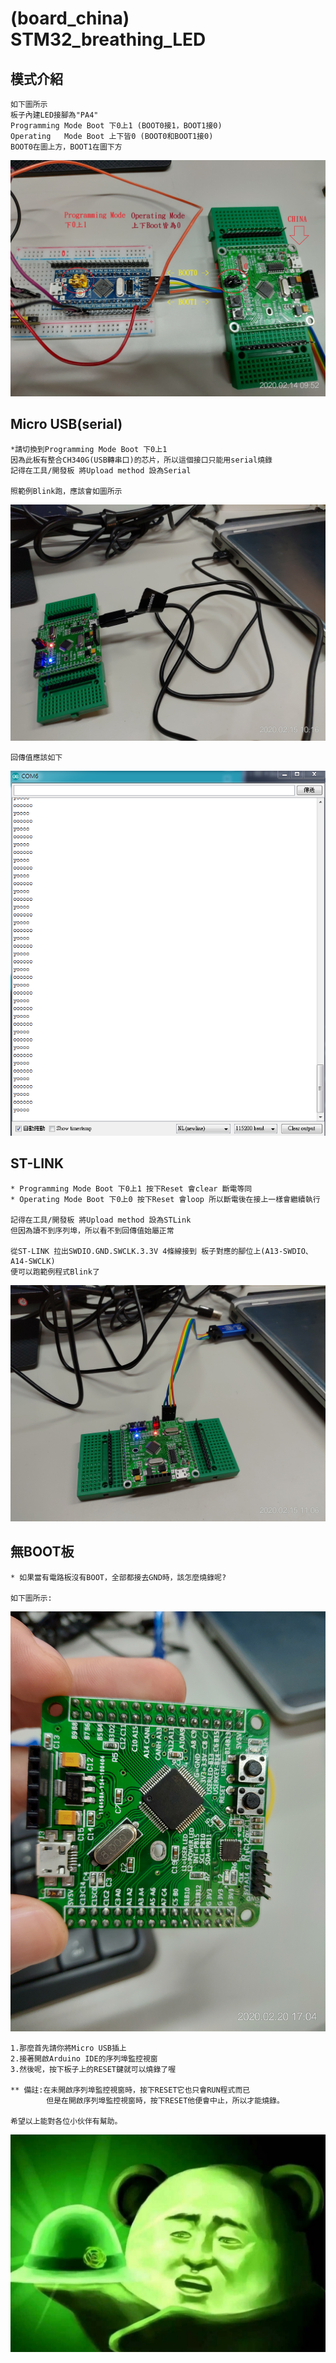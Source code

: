 # (board_china) STM32_breathing_LED

## 模式介紹

    如下圖所示
    板子內建LED接腳為"PA4"
    Programming Mode Boot 下0上1 (BOOT0接1，BOOT1接0)
    Operating   Mode Boot 上下皆0 (BOOT0和BOOT1接0)
    BOOT0在圖上方，BOOT1在圖下方
    
![image](https://github.com/Uniboy-ROS/STM32_breathing_LED/blob/master/(china)%20STM32_test/image/Jumper_contrast.jpg)

## Micro USB(serial)

    *請切換到Programming Mode Boot 下0上1
    因為此板有整合CH340G(USB轉串口)的芯片，所以這個接口只能用serial燒錄
    記得在工具/開發板 將Upload method 設為Serial
    
    照範例Blink跑，應該會如圖所示
    
![image](https://github.com/Uniboy-ROS/STM32_breathing_LED/blob/master/(china)%20STM32_test/image/Micro_USB.jpg)
    
    回傳值應該如下

![image](https://github.com/Uniboy-ROS/STM32_breathing_LED/blob/master/(china)%20STM32_test/image/serial_output.PNG)

## ST-LINK

    * Programming Mode Boot 下0上1 按下Reset 會clear 斷電等同
    * Operating Mode Boot 下0上0 按下Reset 會loop 所以斷電後在接上一樣會繼續執行

    記得在工具/開發板 將Upload method 設為STLink
    但因為讀不到序列埠，所以看不到回傳值始屬正常

    從ST-LINK 拉出SWDIO.GND.SWCLK.3.3V 4條線接到 板子對應的腳位上(A13-SWDIO、A14-SWCLK)
    便可以跑範例程式Blink了

![image](https://github.com/Uniboy-ROS/STM32_breathing_LED/blob/master/(china)%20STM32_test/image/ST-LINK1.jpg)

## 無BOOT板

    * 如果當有電路板沒有BOOT，全部都接去GND時，該怎麼燒錄呢?
    
    如下圖所示:
![image](https://github.com/Uniboy-ROS/STM32_breathing_LED/blob/master/(china)%20STM32_test/image/NO_BOOT.jpg)

    1.那麼首先請你將Micro USB插上
    2.接著開啟Arduino IDE的序列埠監控視窗
    3.然後呢，按下板子上的RESET鍵就可以燒錄了喔

    ** 備註:在未開啟序列埠監控視窗時，按下RESET它也只會RUN程式而已
            但是在開啟序列埠監控視窗時，按下RESET他便會中止，所以才能燒錄。
    
    希望以上能對各位小伙伴有幫助。
    
![image](https://github.com/Uniboy-ROS/STM32_breathing_LED/blob/master/(china)%20STM32_test/image/greenflash.jpg)
